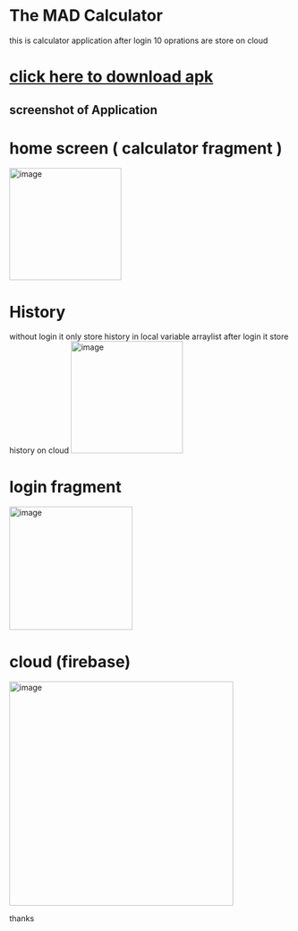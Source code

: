 # The MAD Calculator
 this is calculator application after login 10 oprations  are store on cloud 
 
# <a href="https://drive.google.com/file/d/1s7hCZ-4GE46DurhwLl0sGRzXovX5eAnL/view?usp=sharing" target="_blank">click here to download apk </a> 

## screenshot of Application 

# home screen ( calculator fragment )
<img width="200" alt="image" src="https://user-images.githubusercontent.com/58937745/187584523-9894307e-0d8a-49ad-b75d-60657adaaaf4.jpeg">

# History 
without login it only store history in local variable arraylist after login it store history on cloud 
<img width="200" alt="image" src="https://user-images.githubusercontent.com/58937745/187584440-a6f059a1-97f4-4226-ae49-4242df6621b8.jpeg">


# login fragment
<img width="220" alt="image" src="https://user-images.githubusercontent.com/58937745/187584825-d52e0f9b-d8e9-48a3-8ca3-cdbb01281484.jpeg">

# cloud (firebase)

<img width="400" alt="image" src="https://user-images.githubusercontent.com/58937745/187585444-64c99b23-dc77-4c4b-82e0-d9fe37420028.png">

thanks
